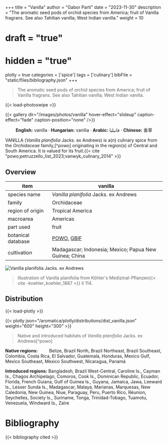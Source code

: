 +++
title = "Vanilla"
author = "Gabor Parti"
date = "2023-11-30"
description = "The aromatic seed pods of orchid species from America; fruit of Vanilla fragrans. See also Tahitian vanilla; West Indian vanilla."
weight = 10
# draft = "true"
# hidden = "true"
plotly = true
categories = ['spice']
tags = ['culinary']
bibFile = "static/files/bibliography.json"
+++

>The aromatic seed pods of orchid species from America; fruit of Vanilla fragrans. See also Tahitian vanilla; West Indian vanilla.

{{< load-photoswipe >}}

{{< gallery dir="/images/photos/vanilla" hover-effect="slideup" caption-effect="fade" caption-position="none" />}}

<center>

**English:** vanilla · **Hungarian:** vanília · **Arabic:** <span class="arabic-text" dir="rtl">فانيليا</span> · **Chinese:** <span class="traditional-chinese-text">香草</span> 

</center>

VANILLA (*Vanilla planifolia* Jacks. ex Andrews) is a(n) culinary spice from the *Orchidaceae* family,[^powo] originating in the region(s) of Central and South America. It is valued for its fruit.{{< cite "powo;petruzzello_list_2023;vanwyk_culinary_2014" >}}

## Overview

|       item       |                                             vanilla                                             |
|------------------|-------------------------------------------------------------------------------------------------|
|   species name   |                              *Vanilla planifolia* Jacks. ex Andrews                             |
|      family      |                                           Orchidaceae                                           |
| region of origin |                                         Tropical America                                        |
|     macroarea    |                                             Americas                                            |
|     part used    |                                              fruit                                              |
|botanical database|[POWO](https://powo.science.kew.org/taxon/262578-2), [GBIF](https://www.gbif.org/species/2803398)|
|    cultivation   |                      Madagascar; Indonesia; Mexico; Papua New Guinea; China                     |

![*Vanilla planifolia* Jacks. ex Andrews](/images/illustrations/vanilla.png?width=40rem "Illustration of Vanilla planifolia from Köhler's Medizinal-Pflanzen")

>Illustration of Vanilla planifolia from Köhler's Medizinal-Pflanzen{{< cite -koehler_koehler_1887 >}} II 114.

## Distribution

{{< load-plotly >}}

{{< plotly json="/aromatica/plotly/distributions/dist_vanilla.json" weight="600" height="300" >}}

>Native and introduced habitats of *Vanilla planifolia* Jacks. ex Andrews[^powo]

<p style="text-align:left;">

**Native regions:** &ensp; &ensp; &ensp; Belize, Brazil North, Brazil Northeast, Brazil Southeast, Colombia, Costa Rica, El Salvador, Guatemala, Honduras, Mexico Gulf, Mexico Southeast, Mexico Southwest, Nicaragua, Panamá

**Introduced regions:** Bangladesh, Brazil West-Central, Caroline Is., Cayman Is., Chagos Archipelago, Comoros, Cook Is., Dominican Republic, Ecuador, Florida, French Guiana, Gulf of Guinea Is., Guyana, Jamaica, Jawa, Leeward Is., Lesser Sunda Is., Madagascar, Malaya, Marianas, Marquesas, New Caledonia, New Guinea, Niue, Paraguay, Peru, Puerto Rico, Réunion, Seychelles, Society Is., Suriname, Tonga, Trinidad-Tobago, Tuamotu, Venezuela, Windward Is., Zaïre

</p>



# Bibliography

{{< bibliography cited >}}


